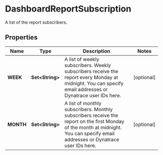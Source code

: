 

# DashboardReportSubscription

A list of the report subscribers.

## Properties

| Name | Type | Description | Notes |
|------------ | ------------- | ------------- | -------------|
|**WEEK** | **Set&lt;String&gt;** | A list of weekly subscribers.   Weekly subscribers receive the report every Monday at midnight.    You can specify email addresses or Dynatrace user IDs here. |  [optional] |
|**MONTH** | **Set&lt;String&gt;** | A list of monthly subscribers.   Monthly subscribers receive the report on the first Monday of the month at midnight.   You can specify email addresses or Dynatrace user IDs here. |  [optional] |



